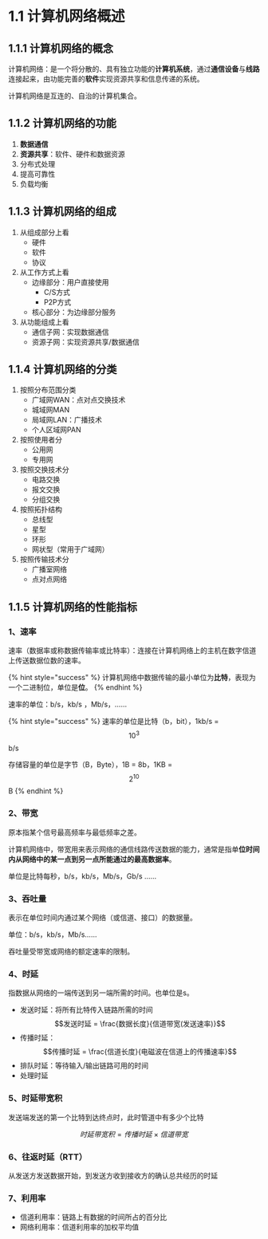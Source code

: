 # 1.1 计算机网络概述

## 1.1.1 计算机网络的概念

计算机网络：是一个将分散的、具有独立功能的**计算机系统**，通过**通信设备**与**线路**连接起来，由功能完善的**软件**实现资源共享和信息传递的系统。

计算机网络是互连的、自治的计算机集合。

## 1.1.2 计算机网络的功能

1. **数据通信**
2. **资源共享**：软件、硬件和数据资源
3. 分布式处理
4. 提高可靠性
5. 负载均衡

## 1.1.3 计算机网络的组成

1. 从组成部分上看
   * 硬件
   * 软件
   * 协议
2. 从工作方式上看
   * 边缘部分：用户直接使用
     * C/S方式
     * P2P方式
   * 核心部分：为边缘部分服务
3. 从功能组成上看
   * 通信子网：实现数据通信
   * 资源子网：实现资源共享/数据通信

## 1.1.4 计算机网络的分类

1. 按照分布范围分类
   * 广域网WAN：点对点交换技术
   * 城域网MAN
   * 局域网LAN：广播技术
   * 个人区域网PAN
2. 按照使用者分
   * 公用网
   * 专用网
3. 按照交换技术分
   * 电路交换
   * 报文交换
   * 分组交换
4. 按照拓扑结构
   * 总线型
   * 星型
   * 环形
   * 网状型（常用于广域网）
5. 按照传输技术分
   * 广播室网络
   * 点对点网络

## 1.1.5 计算机网络的性能指标

### 1、速率

 速率（数据率或称数据传输率或比特率）：连接在计算机网络上的主机在数字信道上传送数据位数的速率。

{% hint style="success" %}
计算机网络中数据传输的最小单位为**比特**，表现为一个二进制位，单位是**位**。
{% endhint %}

速率的单位：b/s，kb/s ，Mb/s，……

{% hint style="success" %}
速率的单位是比特（b，bit），1kb/s = $$10^{3}$$b/s

存储容量的单位是字节（B，Byte），1B = 8b，1KB = $$2^{10}$$B
{% endhint %}

### 2、带宽

原本指某个信号最高频率与最低频率之差。

计算机网络中，带宽用来表示网络的通信线路传送数据的能力，通常是指单**位时间内从网络中的某一点到另一点所能通过的最高数据率**。 

单位是比特每秒，b/s，kb/s，Mb/s，Gb/s ……

### 3、吞吐量

表示在单位时间内通过某个网络（或信道、接口）的数据量。

单位：b/s，kb/s，Mb/s……

吞吐量受带宽或网络的额定速率的限制。

### 4、时延

指数据从网络的一端传送到另一端所需的时间。也单位是s。

* 发送时延：将所有比特传入链路所需的时间$$发送时延 = \frac{数据长度}{信道带宽(发送速率)}$$ 
* 传播时延：$$传播时延 = \frac{信道长度}{电磁波在信道上的传播速率}$$ 
* 排队时延：等待输入/输出链路可用的时间
* 处理时延

### 5、时延带宽积

发送端发送的第一个比特到达终点时，此时管道中有多少个比特

$$
时延带宽积 = 传播时延 \times 信道带宽
$$

### 6、往返时延（RTT）

从发送方发送数据开始，到发送方收到接收方的确认总共经历的时延

### 7、利用率

* 信道利用率：链路上有数据的时间所占的百分比
* 网络利用率：信道利用率的加权平均值
